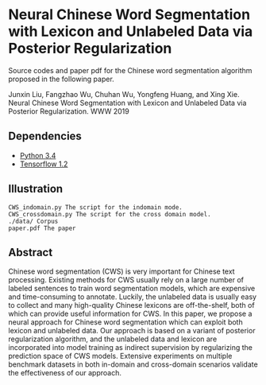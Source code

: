 # Neural Chinese Word Segmentation with Lexicon and Unlabeled Data via Posterior Regularization
Source codes and paper pdf for the Chinese word segmentation algorithm proposed in the following paper.

Junxin Liu, Fangzhao Wu, Chuhan Wu, Yongfeng Huang, and Xing Xie. Neural Chinese Word Segmentation with Lexicon and Unlabeled Data via Posterior Regularization. WWW 2019

## Dependencies
* [Python 3.4](https://www.python.org/)
* [Tensorflow 1.2](https://www.tensorflow.org/)

## Illustration
    CWS_indomain.py The script for the indomain mode.
    CWS_crossdomain.py The script for the cross domain model.
    ./data/ Corpus
    paper.pdf The paper

## Abstract
Chinese word segmentation (CWS) is very important for Chinese text processing. Existing methods for CWS usually rely on a large number of labeled sentences to train word segmentation models, which are expensive and time-consuming to annotate. Luckily, the unlabeled data is usually easy to collect and many high-quality Chinese lexicons are off-the-shelf, both of which can provide useful information for CWS. In this paper, we propose a neural approach for Chinese word segmentation which can exploit both lexicon and unlabeled data. Our approach is based on a variant of posterior regularization algorithm, and the unlabeled data and lexicon are incorporated into model training as indirect supervision by regularizing the prediction space of CWS models. Extensive experiments on multiple benchmark datasets in both in-domain and cross-domain scenarios validate the effectiveness of our approach.

